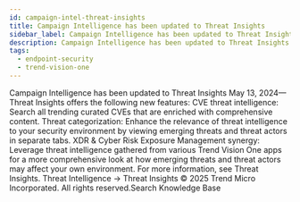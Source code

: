 ```yaml
---
id: campaign-intel-threat-insights
title: Campaign Intelligence has been updated to Threat Insights
sidebar_label: Campaign Intelligence has been updated to Threat Insights
description: Campaign Intelligence has been updated to Threat Insights
tags:
  - endpoint-security
  - trend-vision-one
---
```


 Campaign Intelligence has been updated to Threat Insights May 13, 2024—Threat Insights offers the following new features: CVE threat intelligence: Search all trending curated CVEs that are enriched with comprehensive content. Threat categorization: Enhance the relevance of threat intelligence to your security environment by viewing emerging threats and threat actors in separate tabs. XDR & Cyber Risk Exposure Management synergy: Leverage threat intelligence gathered from various Trend Vision One apps for a more comprehensive look at how emerging threats and threat actors may affect your own environment. For more information, see Threat Insights. Threat Intelligence → Threat Insights © 2025 Trend Micro Incorporated. All rights reserved.Search Knowledge Base
